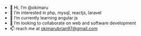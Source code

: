 - 👋 Hi, I’m @okimaru
- 👀 I’m interested in php, mysql, reactjs, laravel
- 🌱 I’m currently learning angular js
- 💞️ I’m looking to collaborate on  web and software development 
- 📫 reach me at okimarubrian97@gmail.com

<!---
okimaru/okimaru is a ✨ special ✨ repository because its `README.md` (this file) appears on your GitHub profile.
You can click the Preview link to take a look at your changes.
--->
